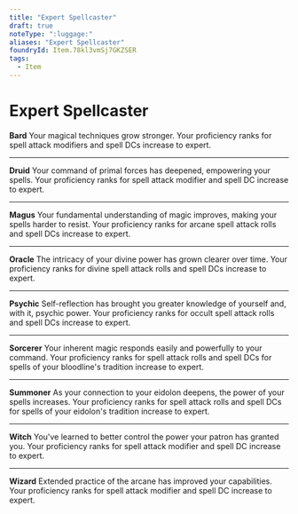 ```yaml
---
title: "Expert Spellcaster"
draft: true
noteType: ":luggage:"
aliases: "Expert Spellcaster"
foundryId: Item.78kl3vmSj7GKZSER
tags:
  - Item
---
```


# Expert Spellcaster

**Bard** Your magical techniques grow stronger. Your proficiency ranks for spell attack modifiers and spell DCs increase to expert.

* * *

**Druid** Your command of primal forces has deepened, empowering your spells. Your proficiency ranks for spell attack modifier and spell DC increase to expert.

* * *

**Magus** Your fundamental understanding of magic improves, making your spells harder to resist. Your proficiency ranks for arcane spell attack rolls and spell DCs increase to expert.

* * *

**Oracle** The intricacy of your divine power has grown clearer over time. Your proficiency ranks for divine spell attack rolls and spell DCs increase to expert.

* * *

**Psychic** Self-reflection has brought you greater knowledge of yourself and, with it, psychic power. Your proficiency ranks for occult spell attack rolls and spell DCs increase to expert.

* * *

**Sorcerer** Your inherent magic responds easily and powerfully to your command. Your proficiency ranks for spell attack rolls and spell DCs for spells of your bloodline's tradition increase to expert.

* * *

**Summoner** As your connection to your eidolon deepens, the power of your spells increases. Your proficiency ranks for spell attack rolls and spell DCs for spells of your eidolon's tradition increase to expert.

* * *

**Witch** You've learned to better control the power your patron has granted you. Your proficiency ranks for spell attack modifier and spell DC increase to expert.

* * *

**Wizard** Extended practice of the arcane has improved your capabilities. Your proficiency ranks for spell attack modifier and spell DC increase to expert.
